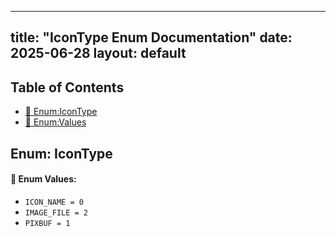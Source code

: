 <!-- Formatted by A³BS formatter.py -->
<!-- Generated by A³BS document.py -->
---
title: "IconType Enum Documentation"
date: 2025-06-28
layout: default
---

## Table of Contents
- [🔧 Enum:IconType](#enum-icontype)
- [🔧 Enum:Values](#enum-values)
## Enum: IconType
#### 📝 Enum Values:
<a name="enum-values"></a>
  - `ICON_NAME = 0`
  - `IMAGE_FILE = 2`
  - `PIXBUF = 1`